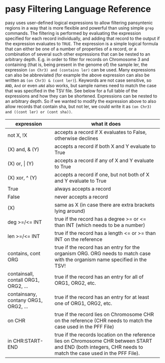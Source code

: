 # pasy Filtering Language Reference

pasy uses user-defined logical expressions to allow filtering pansyntenic regions in a way that is more flexible and powerful than using simple `grep` commands.
The filtering is performed by evaluating the expression specified for each record individually, and adding that record to the output if the expression evaluates to `TRUE`.
The expression is a simple logical formula that can either be one of a number of properties of a record, or a combination of several such other expressions that can be nested to an arbitrary depth.
E.g. in order to filter for records on Chromosome 3 and containing (that is, being present in the genome of) the sample ler, the expression `(on Chr3) and (contains ler)` can be used.
Many expressions can also be abbreviated (for example the above expression can also be written as `(on Chr3) & (cont ler)`).
Keywords are not case sensitive, so `AND`, `And` or even `aNd` also works, but sample names need to match the case that was specified in the TSV file.
See below for a full table of the expressions and how they can be shortened.
Expressions can be nested to an arbitrary depth.
So if we wanted to modify the expression above to also allow records that contain sha, but not ler, we could write it as `(on Chr3) and ((cont ler) or (cont sha))`.

expression | what it does
-- | --
not X, !X | accepts a record if X evaluates to False, otherwise declines
(X) and, & (Y) | accepts a record if both X and Y evaluate to True
(X) or, \| (Y) | accepts a record if any of X and Y evaluate to True
(X) xor, ^ (Y) | accepts a record if one, but not both of X and Y evaluate to True
True | always accepts a record
False | never accepts a record
(X) | same as X (in case there are extra brackets lying around)
deg >=/<= INT | true if the record has a degree >= or <= than INT (which needs to be a number)
len >=/<= INT | true if the record has a length <= or >= than INT on the reference
contains, cont ORG | true if the record has an entry for the organism ORG. ORG needs to match case with the organism name specified in the TSV!
containsall, contall ORG1, ORG2, ... | true if the record has an entry for all of ORG1, ORG2, etc.
containsany, contany ORG1, ORG2, ... | true if the record has an entry for at least one of ORG1, ORG2, etc.
on CHR | true if the record lies on Chromosome CHR on the reference (CHR needs to match the case used in the PFF File)
in CHR:START-END | true if the records location on the reference lies on Chromosome CHR between START and END (both integers, CHR needs to match the case used in the PFF File).




